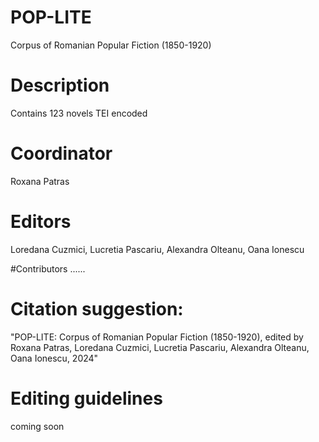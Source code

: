 # POP-LITE
Corpus of Romanian Popular Fiction (1850-1920)

# Description
Contains 123 novels TEI encoded

# Coordinator
Roxana Patras 

# Editors
Loredana Cuzmici, Lucretia Pascariu, Alexandra Olteanu, Oana Ionescu 

#Contributors
......

# Citation suggestion: 
"POP-LITE: Corpus of Romanian Popular Fiction (1850-1920), edited by Roxana Patras, Loredana Cuzmici, Lucretia Pascariu, Alexandra Olteanu, Oana Ionescu, 2024"

# Editing guidelines 
coming soon
